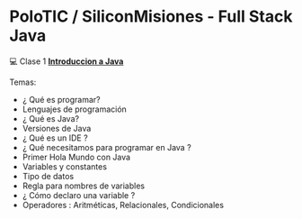 # PoloTIC / SiliconMisiones - Full Stack Java

:computer: Clase 1 [**Introduccion a Java**](https://github.com/eugenia1984/diploUTNVM-PoloTIC-SiliconMisiones-Java/tree/main/polotic_siliconmisiones/clase01_intro_java)

Temas:
  * ¿ Qué es programar?
  * Lenguajes de programación
  * ¿ Qué es Java?
  * Versiones de Java
  * ¿ Qué es un IDE ?
  * ¿ Qué necesitamos para programar en Java ?
  * Primer Hola Mundo con Java
  * Variables y constantes
  * Tipo de datos
  * Regla para nombres de variables
  * ¿ Cómo declaro una variable ?
  * Operadores : Aritméticas, Relacionales, Condicionales
  
